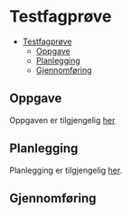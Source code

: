 # Testfagprøve

- [Testfagprøve](#testfagprøve)
  - [Oppgave](#oppgave)
  - [Planlegging](#planlegging)
  - [Gjennomføring](#gjennomføring)

## Oppgave

Oppgaven er tilgjengelig [her](https://github.com/Kireobat/testfagprove/blob/master/docs/oppgave.md)

## Planlegging

Planlegging er tilgjengelig [her](https://github.com/Kireobat/testfagprove/blob/master/docs/plan.md).

## Gjennomføring
